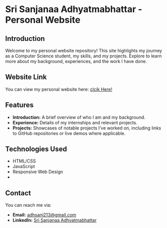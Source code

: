 # Sri Sanjanaa Adhyatmabhattar - Personal Website

## Introduction

Welcome to my personal website repository! This site highlights my journey as a Computer Science student, my skills, and my projects. Explore to learn more about my background, experiences, and the work I have done.

## Website Link

You can view my personal website here: [clcik Here!]( https://sanj213.github.io/Personal-Portfolio-Website/)

## Features

- **Introduction:** A brief overview of who I am and my background.
- **Experience:** Details of my internships and relevant projects.
- **Projects:** Showcases of notable projects I’ve worked on, including links to GitHub repositories or live demos where applicable.

## Technologies Used

- HTML/CSS
- JavaScript
- Responsive Web Design
- 
## Contact

You can reach me via:
- **Email:** [adhsanj213@gmail.com](mailto:adhsanj213@gmail.com)
- **LinkedIn:** [Sri Sanjanaa Adhyatmabhattar](https://www.linkedin.com/in/sri-sanjanaa-adhyatmabhattar)

